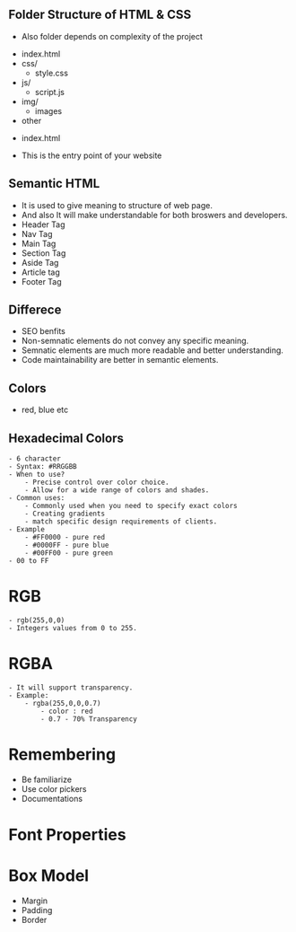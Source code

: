 ## Folder Structure of HTML & CSS
* Also folder depends on complexity of the project

- index.html
- css/
    - style.css
- js/
    - script.js
- img/
    - images
- other


* index.html
- This is the entry point of your website

## Semantic HTML
* It is used to give meaning to structure of web page.
* And also It will make understandable for both broswers and developers.
* Header Tag
* Nav Tag
* Main Tag
* Section Tag
* Aside Tag
* Article tag
* Footer Tag

## Differece
* SEO benfits
* Non-semnatic elements do not convey any specific meaning.
* Semnatic elements are much more readable and better understanding.
* Code maintainability are better in semantic elements.


## Colors
* red, blue etc


## Hexadecimal Colors
    - 6 character
    - Syntax: #RRGGBB
    - When to use?
        - Precise control over color choice.
        - Allow for a wide range of colors and shades.
    - Common uses:
        - Commonly used when you need to specify exact colors
        - Creating gradients
        - match specific design requirements of clients.
    - Example
        - #FF0000 - pure red
        - #0000FF - pure blue
        - #00FF00 - pure green
    - 00 to FF
# RGB
    - rgb(255,0,0)
    - Integers values from 0 to 255.

# RGBA
    - It will support transparency.
    - Example:
        - rgba(255,0,0,0.7)
            - color : red
            - 0.7 - 70% Transparency
# Remembering
- Be familiarize
- Use color pickers
- Documentations


# Font Properties

# Box Model

* Margin
* Padding
* Border



